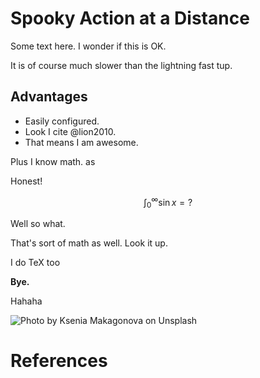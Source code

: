 # Spooky Action at a Distance

Some text here. I wonder if this is OK.

It is of course much slower than the lightning fast tup.


## Advantages

* Easily configured.
* Look I cite @lion2010.
* That means I am awesome.

Plus I know math. as 

Honest!

$$\int_0^\infty\sin{x} = ?$$

Well so what.

That's sort of math as well.
Look it up.

I do TeX too

**Bye.**

Hahaha

![Photo by Ksenia Makagonova on Unsplash](img/ksenia-makagonova-229007.jpg "Photo by Ksenia Makagonova on Unsplash")


# References